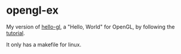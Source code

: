 # opengl-ex
My version of [hello-gl](https://github.com/jckarter/hello-gl), a "Hello, World" for OpenGL, by following the [tutorial](https://duriansoftware.com/joe/an-intro-to-modern-opengl.-table-of-contents).

It only has a makefile for linux.
